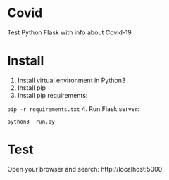 # Covid
Test Python Flask with info about Covid-19

# Install
1. Install virtual environment in Python3
2. Install pip
3. Install pip requirements:

```pip -r requirements.txt```
4. Run Flask server:

```python3  run.py```

# Test
Open your browser and search: http://localhost:5000
